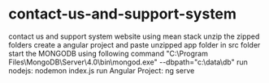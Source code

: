 # contact-us-and-support-system
contact us and support system website using mean stack
unzip the zipped folders
create a angular project and paste unzipped app folder in src folder
start the MONGODB using following command
"C:\Program Files\MongoDB\Server\4.0\bin\mongod.exe" --dbpath="c:\data\db"
run nodejs:
nodemon index.js
run Angular Project:
ng serve
